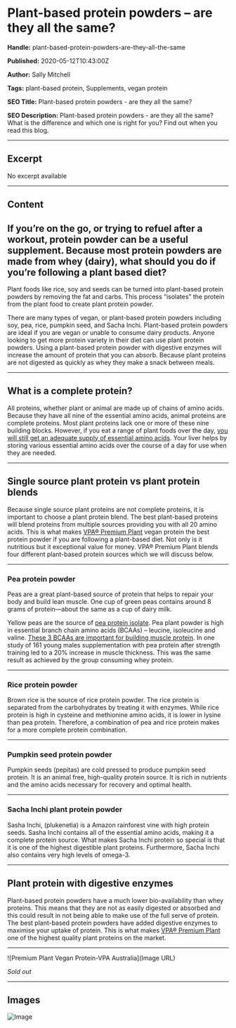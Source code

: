 # Plant-based protein powders – are they all the same?

**Handle:** plant-based-protein-powders-are-they-all-the-same

**Published:** 2020-05-12T10:43:00Z

**Author:** Sally Mitchell

**Tags:** plant-based protein, Supplements, vegan protein

**SEO Title:** Plant-based protein powders - are they all the same?

**SEO Description:** Plant-based protein powders - are they all the same? What is the difference and which one is right for you? Find out when you read this blog.

---

## Excerpt

No excerpt available

---

## Content

## If you’re on the go, or trying to refuel after a workout, protein powder can be a useful supplement. Because most protein powders are made from whey (dairy), what should you do if you’re following a plant based diet?

Plant foods like rice, soy and seeds can be turned into plant-based protein powders by removing the fat and carbs. This process “isolates” the protein from the plant food to create plant protein powder.

There are many types of vegan, or plant-based protein powders including soy, pea, rice, pumpkin seed, and Sacha Inchi. Plant-based protein powders are ideal if you are vegan or unable to consume dairy products. Anyone looking to get more protein variety in their diet can use plant protein powders. Using a plant-based protein powder with digestive enzymes  will increase the amount of protein that you can absorb. Because plant proteins are not digested as quickly as whey they make a snack between meals.

---

## What is a complete protein?

All proteins, whether plant or animal are made up of chains of amino acids. Because they have all nine of the essential amino acids, animal proteins are complete proteins. Most plant proteins lack one or more of these nine building blocks. However, if you eat a range of plant foods over the day, [you will still get an adequate supply of essential amino acids](https://www.ncbi.nlm.nih.gov/pubmed/27886704). Your liver helps by storing various essential amino acids over the course of a day for use when they are needed.

---

## Single source plant protein vs plant protein blends

Because single source plant proteins are not complete proteins, it is important to choose a plant protein blend. The best plant-based proteins will blend proteins from multiple sources providing you with all 20 amino acids. This is what makes [VPA® Premium Plant](/products/premium-plant-vegan-protein) vegan protein the best protein powder if you are following a plant-based diet. Not only is it nutritious but it exceptional value for money. VPA® Premium Plant blends four different plant-based protein sources which we will discuss below.

---

### Pea protein powder

Peas are a great plant-based source of protein that helps to repair your body and build lean muscle. One cup of green peas contains around 8 grams of protein—about the same as a cup of dairy milk.

Yellow peas are the source of [pea protein isolate](/products/pea-protein-isolate). Pea plant powder is high in essential branch chain amino acids (BCAAs) – leucine, isoleucine and valine. [These 3 BCAAs are important for building muscle protein](https://www.ncbi.nlm.nih.gov/pubmed/25628520). In one study of 161 young males supplementation with pea protein after strength training led to a 20% increase in muscle thickness. This was the same result as achieved by the group consuming whey protein.

---

### Rice protein powder

Brown rice is the source of rice protein powder.  The rice protein is separated from the carbohydrates by treating it with enzymes. While rice protein is high in cysteine and methionine amino acids, it is lower in lysine than pea protein. Therefore, a combination of pea and rice protein makes for a more complete protein combination.

---

### Pumpkin seed protein powder

Pumpkin seeds (pepitas) are cold pressed to produce pumpkin seed protein. It is an animal free, high-quality protein source. It is rich in nutrients and the amino acids necessary for recovery and optimal health.

---

### Sacha Inchi plant protein powder

Sasha Inchi, (plukenetia) is a Amazon rainforest vine with high protein seeds. Sasha Inchi contains all of the essential amino acids, making it a complete protein source. What makes Sacha Inchi protein so special is that it is one of the highest digestible plant proteins. Furthermore, Sacha Inchi also contains very high levels of omega-3.

---

## Plant protein with digestive enzymes

Plant-based protein powders have a much lower bio-availability than whey proteins. This means that they are not as easily digested or absorbed and this could result in not being able to make use of the full serve of protein. The best plant-based protein powders have added digestive enzymes to maximise your uptake of protein. This is what makes [VPA® Premium Plant](/products/premium-plant-vegan-protein) one of the highest quality plant proteins on the market.

---

![Premium Plant Vegan Protein-VPA Australia](Image URL)

*Sold out*

---

## Images

![Image](undefined)

